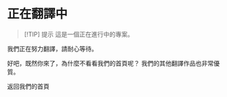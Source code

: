 <script setup>
import ButtonComponent from '../.vitepress/theme/components/ButtonComponent.vue'
</script>
# 正在翻譯中

> [!TIP] 提示
> 這是一個正在進行中的專案。

我們正在努力翻譯，請耐心等待。

好吧，既然你來了，為什麼不看看我們的首頁呢？ 我們的其他翻譯作品也非常優質。

<div style="display: flex;">
  <ButtonComponent link="/">返回我們的首頁</ButtonComponent>
</div>
